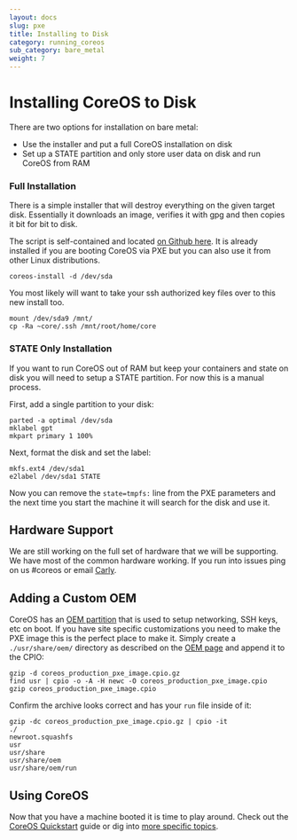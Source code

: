 ```yaml
---
layout: docs
slug: pxe
title: Installing to Disk
category: running_coreos
sub_category: bare_metal
weight: 7
---
```


# Installing CoreOS to Disk

There are two options for installation on bare metal:

- Use the installer and put a full CoreOS installation on disk
- Set up a STATE partition and only store user data on disk and run CoreOS from RAM

### Full Installation

There is a simple installer that will destroy everything on the given target disk.
Essentially it downloads an image, verifies it with gpg and then copies it bit for bit to disk.

The script is self-contained and located [on Github here](https://raw.github.com/coreos/init/master/bin/coreos-install "coreos-install").
It is already installed if you are booting CoreOS via PXE but you can also use it from other Linux distributions.

```
coreos-install -d /dev/sda
```

You most likely will want to take your ssh authorized key files over to this new install too.

```
mount /dev/sda9 /mnt/
cp -Ra ~core/.ssh /mnt/root/home/core
```

### STATE Only Installation

If you want to run CoreOS out of RAM but keep your containers and state on disk you will need to setup a STATE partition.
For now this is a manual process.

First, add a single partition to your disk:

```
parted -a optimal /dev/sda
mklabel gpt
mkpart primary 1 100%
```

Next, format the disk and set the label:

```
mkfs.ext4 /dev/sda1
e2label /dev/sda1 STATE
```

Now you can remove the `state=tmpfs:` line from the PXE parameters and the next time you start the machine it will search for the disk and use it.

## Hardware Support

We are still working on the full set of hardware that we will be supporting.
We have most of the common hardware working.
If you run into issues ping on us #coreos or email [Carly][carly-email].

[carly-email]: mailto:carly.stoughton+pxehardware@coreos.com

## Adding a Custom OEM

CoreOS has an [OEM partition][oem] that is used to setup networking, SSH keys, etc on boot.
If you have site specific customizations you need to make the PXE image this is the perfect place to make it.
Simply create a `./usr/share/oem/` directory as described on the [OEM page][oem] and append it to the CPIO:

```
gzip -d coreos_production_pxe_image.cpio.gz
find usr | cpio -o -A -H newc -O coreos_production_pxe_image.cpio
gzip coreos_production_pxe_image.cpio
```

Confirm the archive looks correct and has your `run` file inside of it:

```
gzip -dc coreos_production_pxe_image.cpio.gz | cpio -it
./
newroot.squashfs
usr
usr/share
usr/share/oem
usr/share/oem/run
```

[oem]: {{site.url}}/docs/oem/

## Using CoreOS

Now that you have a machine booted it is time to play around.
Check out the [CoreOS Quickstart]({{site.url}}/docs/quickstart) guide or dig into [more specific topics]({{site.url}}/docs).
